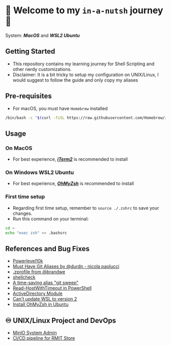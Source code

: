 # 🌰 Welcome to my `in-a-nutsh` journey 🐚
System: ***MacOS*** and ***WSL2 Ubuntu***
## Getting Started
- This repository contains my learning journey for Shell Scripting and other nerdy customizations. 
- Disclaimer: It is a bit tricky to setup my configuration on UNIX/Linux, I would suggest to follow the guide and only copy my aliases
## Pre-requisites
- For macOS, you must have `Homebrew` installed
```bash
/bin/bash -c "$(curl -fsSL https://raw.githubusercontent.com/Homebrew/install/HEAD/install.sh)"
```
## Usage
### On MacOS
- For best experience, ***[iTerm2](https://iterm2.com/)*** is recommended to install
### On Windows WSL2 Ubuntu
- For best experience, ***[OhMyZsh](https://www.tecmint.com/install-oh-my-zsh-in-ubuntu/)*** is recommended to install
### First time setup
- Regarding first time setup, remember to `source ./.zshrc` to save your changes.
- Run this command on your terminal:
```bash
cd ~
echo "exec zsh" >> .bashsrc
```

## References and Bug Fixes
<ul>
  <li><a href="https://github.com/romkatv/powerlevel10k#getting-started" target="_blank">Powerlevel10k</a></li>
  <li><a href="http://durdn.com/blog/2012/11/22/must-have-git-aliases-advanced-examples/" target="_blank">Must Have Git Aliases by @durdn - nicola paolucci</a></li>
  <li><a href="https://github.com/brandwe/Zprofile" target="_blank">.zprofile from @brandwe</a></li>
  <li><a href="https://github.com/koalaman/shellcheck#from-your-terminal" target="_blank">shellcheck</a></li>
  <li><a href="https://dev.to/colinkiama/a-time-saving-git-alias-git-sweep-bhn" target="_blank">A time-saving alias "git sweep"</a></li>
  <li><a href="https://stackoverflow.com/questions/43733089/how-to-configure-a-timeout-for-read-host-in-powershell" target="_blank">Read-HostWithTimeout in PowerShell</a></li>
  <li><a href="https://learn.microsoft.com/en-us/powershell/module/activedirectory/?view=windowsserver2022-ps" target="_blank">ActiveDirectory Module</a></li>
  <li><a href="https://superuser.com/questions/1780111/cant-update-wsl-to-version-2" target="_blank">Can't update WSL to version 2</a></li>
  <li><a href="https://www.tecmint.com/install-oh-my-zsh-in-ubuntu/" target="_blank">Install OhMyZsh in Ubuntu</a></li>
</ul>
  
## ♾️ UNIX/Linux Project and DevOps
- [MinIO System Admin](https://github.com/LaansDole/unix-sysadm-minio)
- [CI/CD pipeline for RMIT Store](https://github.com/RMIT-DevOps-Hackathon/COSC2767-RMIT-Store)
